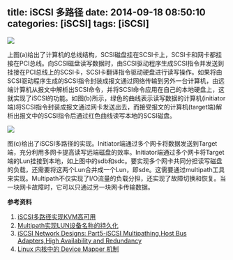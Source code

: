 title: iSCSI 多路径
date: 2014-09-18 08:50:10
categories: [iSCSI]
tags: [iSCSI]
---


![](http://images.cnitblog.com/blog/571795/201410/081927249055512.jpg)

上图(a)给出了计算机的总线结构，SCSI磁盘挂在SCSI卡上，SCSI卡和网卡都挂接在PCI总线。向SCSI磁盘读写数据时，由SCSI驱动程序生成SCSI指令并发送到挂接在PCI总线上的SCSI卡，SCSI卡翻译指令驱动硬盘进行读写操作。如果将由SCSI驱动程序生成的SCSI指令封装成报文通过网络传输到另外一台计算机，由远端计算机从报文中解析出SCSI命令，并将SCSI命令应用在自己的本地硬盘上，这就实现了iSCSI的功能。如图(b)所示，绿色的曲线表示读写数据的计算机(initiator端)将SCSI指令封装成报文通过网卡发送出去，而接受报文的计算机(target端)解析出报文中的SCSI指令后通过红色曲线读写本地的SCSI磁盘。

<!--more-->

![](http://images.cnitblog.com/blog/571795/201410/081927462181456.jpg)

图(c)给出了iSCSI多路径的实现。Initiator端通过多个网卡将数据发送到Target端，充分利用多网卡提高读写远端磁盘的效率。Initiator端通过多个网卡将Target端的Lun挂接到本地，如上图中的sdb和sdc。要实现多个网卡共同分担读写磁盘的负载，还需要将这两个Lun合并成一个Lun，即sde。这需要通过multipath工具来实现。Multipath不仅实现了I/O流量的负载分担，还实现了故障切换和恢复。当一块网卡故障时，它可以只通过另一块网卡传输数据。

**参考资料**

1. [iSCSI多路径实现KVM高可用](http://www.ibm.com/developerworks/cn/linux/1303_zhuzq_iscsikvmha/)    
2. [Multipath实现LUN设备名称的持久化](http://blog.csdn.net/tianlesoftware/article/details/5979061)          
3. [iSCSI Network Designs: Part5-iSCSI Multipathing,Host Bus Adapters,High Availability and Redundancy](http://etherealmind.com/iscsi-network-design-part-5-iscsi-multipathing-hba-ha-high-availability-redundancy/)    
4. [Linux 内核中的 Device Mapper 机制](http://www.ibm.com/developerworks/cn/linux/l-devmapper/index.html)          
